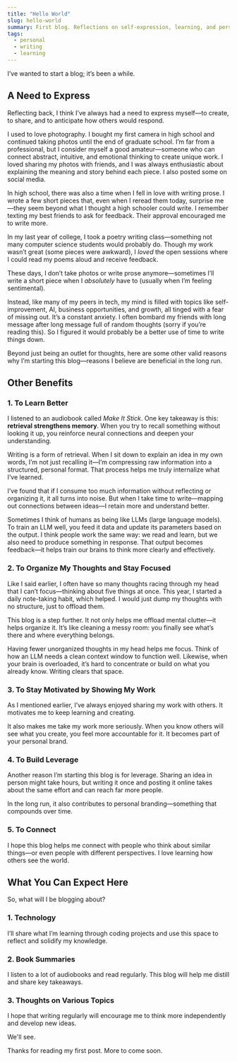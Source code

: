 ```yaml
---
title: "Hello World"
slug: hello-world
summary: First blog. Reflections on self-expression, learning, and personal growth—written to understand and connect.
tags:
  - personal
  - writing
  - learning
---
```


I’ve wanted to start a blog; it’s been a while.

## A Need to Express

Reflecting back, I think I’ve always had a need to express myself—to create, to share, and to anticipate how others would respond.

I used to love photography. I bought my first camera in high school and continued taking photos until the end of graduate school. I’m far from a professional, but I consider myself a good amateur—someone who can connect abstract, intuitive, and emotional thinking to create unique work. I loved sharing my photos with friends, and I was always enthusiastic about explaining the meaning and story behind each piece. I also posted some on social media.

In high school, there was also a time when I fell in love with writing prose. I wrote a few short pieces that, even when I reread them today, surprise me—they seem beyond what I thought a high schooler could write. I remember texting my best friends to ask for feedback. Their approval encouraged me to write more.

In my last year of college, I took a poetry writing class—something not many computer science students would probably do. Though my work wasn’t great (some pieces were awkward), I _loved_ the open sessions where I could read my poems aloud and receive feedback.

These days, I don’t take photos or write prose anymore—sometimes I’ll write a short piece when I _absolutely_ have to (usually when I’m feeling sentimental).

Instead, like many of my peers in tech, my mind is filled with topics like self-improvement, AI, business opportunities, and growth, all tinged with a fear of missing out. It’s a constant anxiety. I often bombard my friends with long message after long message full of random thoughts (sorry if you’re reading this). So I figured it would probably be a better use of time to write things down.

Beyond just being an outlet for thoughts, here are some other valid reasons why I’m starting this blog—reasons I believe are beneficial in the long run.

## Other Benefits

### 1. To Learn Better

I listened to an audiobook called _Make It Stick_. One key takeaway is this: **retrieval strengthens memory**. When you try to recall something without looking it up, you reinforce neural connections and deepen your understanding.

Writing is a form of retrieval. When I sit down to explain an idea in my own words, I’m not just recalling it—I’m compressing raw information into a structured, personal format. That process helps me truly internalize what I’ve learned.

I’ve found that if I consume too much information without reflecting or organizing it, it all turns into noise. But when I take time to write—mapping out connections between ideas—I retain more and understand better.

Sometimes I think of humans as being like LLMs (large language models). To train an LLM well, you feed it data and update its parameters based on the output. I think people work the same way: we read and learn, but we also need to produce something in response. That output becomes feedback—it helps train our brains to think more clearly and effectively.

### 2. To Organize My Thoughts and Stay Focused

Like I said earlier, I often have so many thoughts racing through my head that I can’t focus—thinking about five things at once. This year, I started a daily note-taking habit, which helped. I would just dump my thoughts with no structure, just to offload them.

This blog is a step further. It not only helps me offload mental clutter—it helps organize it. It’s like cleaning a messy room: you finally see what’s there and where everything belongs.

Having fewer unorganized thoughts in my head helps me focus. Think of how an LLM needs a clean context window to function well. Likewise, when your brain is overloaded, it’s hard to concentrate or build on what you already know. Writing clears that space.

### 3. To Stay Motivated by Showing My Work

As I mentioned earlier, I’ve always enjoyed sharing my work with others. It motivates me to keep learning and creating.

It also makes me take my work more seriously. When you know others will see what you create, you feel more accountable for it. It becomes part of your personal brand.

### 4. To Build Leverage

Another reason I’m starting this blog is for leverage. Sharing an idea in person might take hours, but writing it once and posting it online takes about the same effort and can reach far more people.

In the long run, it also contributes to personal branding—something that compounds over time.

### 5. To Connect

I hope this blog helps me connect with people who think about similar things—or even people with different perspectives. I love learning how others see the world.

## What You Can Expect Here

So, what will I be blogging about?

### 1. Technology

I’ll share what I’m learning through coding projects and use this space to reflect and solidify my knowledge.

### 2. Book Summaries

I listen to a lot of audiobooks and read regularly. This blog will help me distill and share key takeaways.

### 3. Thoughts on Various Topics

I hope that writing regularly will encourage me to think more independently and develop new ideas.

We'll see.

Thanks for reading my first post. More to come soon.
